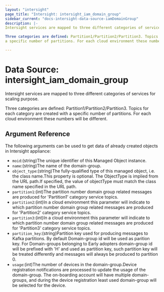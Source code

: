 ```yaml
---
layout: "intersight"
page_title: "Intersight: intersight_iam_domain_group"
sidebar_current: "docs-intersight-data-source-iamDomainGroup"
description: |-
Intersight services are mapped to three different categories of services for scaling purpose.

Three categories are defined: Partition1/Partition2/Partition3. Topics for each category are created with
a specific number of partitions. For each cloud environment these numbers will be different.

---
```


# Data Source: intersight_iam_domain_group
Intersight services are mapped to three different categories of services for scaling purpose.

Three categories are defined: Partition1/Partition2/Partition3. Topics for each category are created with
a specific number of partitions. For each cloud environment these numbers will be different.

## Argument Reference
The following arguments can be used to get data of already created objects in Intersight appliance:
* `moid`:(string)The unique identifier of this Managed Object instance.
* `name`:(string)The name of the domain-group.
* `object_type`:(string)The fully-qualified type of this managed object, i.e. the class name.This property is optional. The ObjectType is implied from the URL path.If specified, the value of objectType must match the class name specified in the URL path.
* `partition1`:(int)The partition number domain group related messages are produced for 'Partition1' category service topics.
* `partition2`:(int)In a cloud environment this parameter will indicate to which partition number domain group related messages are produced for 'Partition2' category service topics.
* `partition3`:(int)In a cloud environment this parameter will indicate to which partition number domain group related messages are produced for 'Partition3' category service topics.
* `partition_key`:(string)Partition key used for producing messages to Kafka partitions. By default Domain-group id will be used as parition key. For Domain-groups belonging to Early adopters domain-group id will be prefixed with 'H' and used as partition key, such partition key will be treated differently and messages will always be produced to partition 0.
* `usage`:(int)The number of devices in the domain-group.Device registration notifications are processed to update the usage of the domain-group. The on-boarding account will have multiple domain-groups, and during the device registration least used domain-group will be selected for the device.
